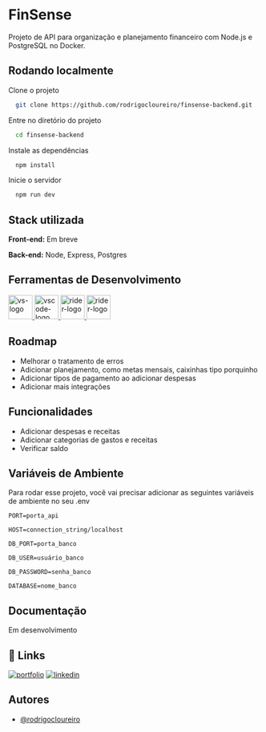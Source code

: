
# FinSense

Projeto de API para organização e planejamento financeiro com Node.js e PostgreSQL no Docker.


## Rodando localmente

Clone o projeto

```bash
  git clone https://github.com/rodrigocloureiro/finsense-backend.git
```

Entre no diretório do projeto

```bash
  cd finsense-backend
```

Instale as dependências

```bash
  npm install
```

Inicie o servidor

```bash
  npm run dev
```


## Stack utilizada

**Front-end:** Em breve

**Back-end:** Node, Express, Postgres

## Ferramentas de Desenvolvimento

<p display="inline-block">
  <a href="https://code.visualstudio.com/" target="blank">
    <img width="48" src="https://upload.wikimedia.org/wikipedia/commons/thumb/f/f3/Visual_Studio_Code_0.10.1_icon.png/640px-Visual_Studio_Code_0.10.1_icon.png" alt="vs-logo"/>
  </a>
  <a href="https://www.docker.com/" target="blank">
    <img width="48" src="https://upload.wikimedia.org/wikipedia/commons/thumb/a/a7/Docker-svgrepo-com.svg/640px-Docker-svgrepo-com.svg.png" alt="vscode-logo"/>
  </a>
  <a href="https://www.postman.com/" target="blank">
    <img width="48" src="https://www.gartner.com/pi/vendorimages/postman_full-life-cycle-api-management_1633960356020.png" alt="rider-logo"/>
  </a>
  <a href="https://www.jetbrains.com/datagrip/" target="blank">
    <img width="48" src="https://upload.wikimedia.org/wikipedia/commons/thumb/c/c9/DataGrip.svg/640px-DataGrip.svg.png" alt="rider-logo"/>
  </a>
</p>


## Roadmap

- Melhorar o tratamento de erros
- Adicionar planejamento, como metas mensais, caixinhas tipo porquinho
- Adicionar tipos de pagamento ao adicionar despesas
- Adicionar mais integrações


## Funcionalidades

- Adicionar despesas e receitas
- Adicionar categorias de gastos e receitas
- Verificar saldo


## Variáveis de Ambiente

Para rodar esse projeto, você vai precisar adicionar as seguintes variáveis de ambiente no seu .env

`PORT=porta_api`

`HOST=connection_string/localhost`

`DB_PORT=porta_banco`

`DB_USER=usuário_banco`

`DB_PASSWORD=senha_banco`

`DATABASE=nome_banco`


## Documentação

Em desenvolvimento
<!-- [Documentação](https://link-da-documentação) -->


## 🔗 Links
[![portfolio](https://img.shields.io/badge/my_portfolio-000?style=for-the-badge&logo=ko-fi&logoColor=white)](https://github.com/rodrigocloureiro)
[![linkedin](https://img.shields.io/badge/linkedin-0A66C2?style=for-the-badge&logo=linkedin&logoColor=white)](https://www.linkedin.com/in/rodrigocostaloureiro/)


## Autores

- [@rodrigocloureiro](https://www.github.com/rodrigocloureiro)

